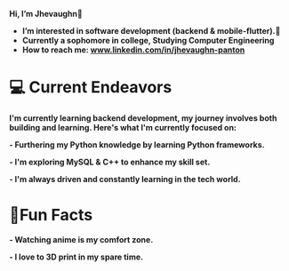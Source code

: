  <b>Hi, I’m Jhevaughn👋<b>
 
- I’m interested in software development (backend & mobile-flutter).👀 
- Currently a sophomore in college, Studying Computer Engineering
- How to reach me: www.linkedin.com/in/jhevaughn-panton
  
<h1> <b>💻 Current Endeavors </b></h1>
<p> I'm currently learning backend development, my journey involves both building and learning. Here's what I'm currently focused on: </p>
<p> - Furthering my Python knowledge by learning Python frameworks. </p>
<p> - I'm exploring MySQL & C++ to enhance my skill set.</p>
<p> - I'm always driven and constantly learning in the tech world. </p>

<h1> <b>🌟Fun Facts</b></h1> 
<p> - Watching anime is my comfort zone. </p>
<p>- I love to 3D print in my spare time. </p>

<!---
jhevtech/jhevtech is a ✨ special ✨ repository because its `README.md` (this file) appears on your GitHub profile.
You can click the Preview link to take a look at your changes.
--->
